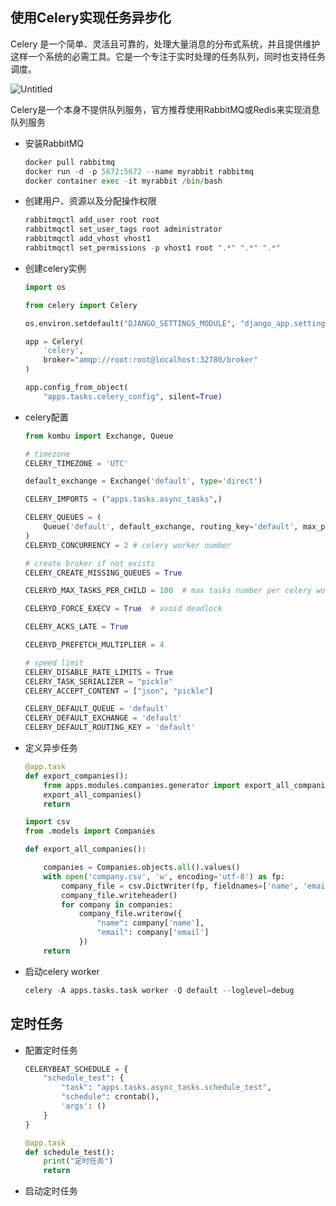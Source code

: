## 使用Celery实现任务异步化

Celery 是一个简单、灵活且可靠的，处理大量消息的分布式系统，并且提供维护这样一个系统的必需工具。它是一个专注于实时处理的任务队列，同时也支持任务调度。

![Untitled](https://s3-us-west-2.amazonaws.com/secure.notion-static.com/60a7d9b8-0f32-41f6-b01e-51bc2cee0db0/Untitled.png)

Celery是一个本身不提供队列服务，官方推荐使用RabbitMQ或Redis来实现消息队列服务

- 安装RabbitMQ
    
    ```python
    docker pull rabbitmq
    docker run -d -p 5672:5672 --name myrabbit rabbitmq
    docker container exec -it myrabbit /bin/bash
    ```
    
- 创建用户、资源以及分配操作权限
    
    ```python
    rabbitmqctl add_user root root
    rabbitmqctl set_user_tags root administrator
    rabbitmqctl add_vhost vhost1
    rabbitmqctl set_permissions -p vhost1 root ".*" ".*" ".*"
    ```
    
- 创建celery实例
    
    ```python
    import os
    
    from celery import Celery
    
    os.environ.setdefault("DJANGO_SETTINGS_MODULE", "django_app.settings")
    
    app = Celery(
        'celery',
        broker="amqp://root:root@localhost:32780/broker"
    )
    
    app.config_from_object(
        "apps.tasks.celery_config", silent=True)
    ```
    
- celery配置
    
    ```python
    from kombu import Exchange, Queue
    
    # timezone
    CELERY_TIMEZONE = 'UTC'
    
    default_exchange = Exchange('default', type='direct')
    
    CELERY_IMPORTS = ("apps.tasks.async_tasks",)
    
    CELERY_QUEUES = (
        Queue('default', default_exchange, routing_key='default', max_priority=10),
    )
    CELERYD_CONCURRENCY = 2 # celery worker number
    
    # create broker if not exists
    CELERY_CREATE_MISSING_QUEUES = True
    
    CELERYD_MAX_TASKS_PER_CHILD = 100  # max tasks number per celery worker
    
    CELERYD_FORCE_EXECV = True  # avoid deadlock
    
    CELERY_ACKS_LATE = True
    
    CELERYD_PREFETCH_MULTIPLIER = 4
    
    # speed limit
    CELERY_DISABLE_RATE_LIMITS = True
    CELERY_TASK_SERIALIZER = "pickle"
    CELERY_ACCEPT_CONTENT = ["json", "pickle"]
    
    CELERY_DEFAULT_QUEUE = 'default'
    CELERY_DEFAULT_EXCHANGE = 'default'
    CELERY_DEFAULT_ROUTING_KEY = 'default'
    ```
    

- 定义异步任务
    
    ```python
    @app.task
    def export_companies():
        from apps.modules.companies.generator import export_all_companies
        export_all_companies()
        return
    ```
    
    ```python
    import csv
    from .models import Companies
    
    def export_all_companies():
    
        companies = Companies.objects.all().values()
        with open('company.csv', 'w', encoding='utf-8') as fp:
            company_file = csv.DictWriter(fp, fieldnames=['name', 'email'])
            company_file.writeheader()
            for company in companies:
                company_file.writerow({
                    "name": company['name'],
                    "email": company['email']
                })
        return
    ```
    
- 启动celery worker
    
    ```python
    celery -A apps.tasks.task worker -Q default --loglevel=debug
    ```
    

## 定时任务

- 配置定时任务
    
    ```python
    CELERYBEAT_SCHEDULE = {
        "schedule_test": {
            "task": "apps.tasks.async_tasks.schedule_test",
            "schedule": crontab(),
            'args': ()
        }
    }
    ```
    
    ```python
    @app.task
    def schedule_test():
        print("定时任务")
        return
    ```
    
- 启动定时任务
